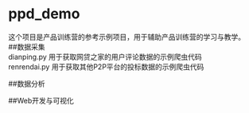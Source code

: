 # ppd_demo
这个项目是产品训练营的参考示例项目，用于辅助产品训练营的学习与教学。
<br>
##数据采集
<br>
dianping.py  用于获取网贷之家的用户评论数据的示例爬虫代码
<br>
renrendai.py 用于获取其他P2P平台的投标数据的示例爬虫代码

##数据分析
<br>

##Web开发与可视化

